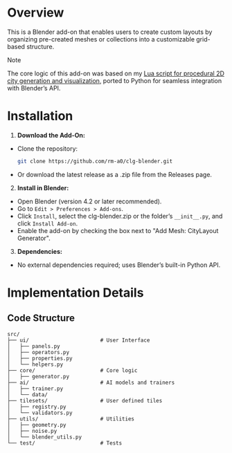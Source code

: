 # Overview
This is a Blender add-on that enables users to create custom layouts by organizing pre-created meshes or collections into a customizable grid-based structure.

> [!NOTE]  
> The core logic of this add-on was based on my [Lua script for procedural 2D city generation and visualization](https://github.com/rm-a0/city-sim), ported to Python for seamless integration with Blender’s API.

# Installation
1. **Download the Add-On:**
  - Clone the repository: 
      ```bash
      git clone https://github.com/rm-a0/clg-blender.git
      ```
  - Or download the latest release as a .zip file from the Releases page.

2. **Install in Blender:**
  - Open Blender (version 4.2 or later recommended).
  - Go to `Edit > Preferences > Add-ons`.
  - Click `Install`, select the clg-blender.zip or the folder’s `__init__.py`, and click `Install Add-on`.
  - Enable the add-on by checking the box next to "Add Mesh: CityLayout Generator".

3. **Dependencies:**
  - No external dependencies required; uses Blender’s built-in Python API.

# Implementation Details
## Code Structure
```
src/
├── ui/                       # User Interface
│   ├── panels.py
│   ├── operators.py
│   ├── properties.py
│   └── helpers.py
├── core/                     # Core logic
│   ├── generator.py
├── ai/                       # AI models and trainers 
│   ├── trainer.py
│   └── data/
├── tilesets/                 # User defined tiles
│   ├── registry.py
│   └── validators.py
├── utils/                    # Utilities
│   ├── geometry.py
│   ├── noise.py
│   └── blender_utils.py
└── test/                     # Tests
```
